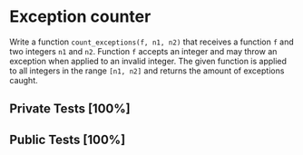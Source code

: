 # Exception counter

Write a function `count_exceptions(f, n1, n2)` that receives a function `f` and two integers `n1` and `n2`. Function `f` accepts an integer and may throw an exception when applied to an invalid integer. The given function is applied to all integers in the range `[n1, n2]` and returns the amount of exceptions caught.



## Private Tests [100%]

## Public Tests [100%]
